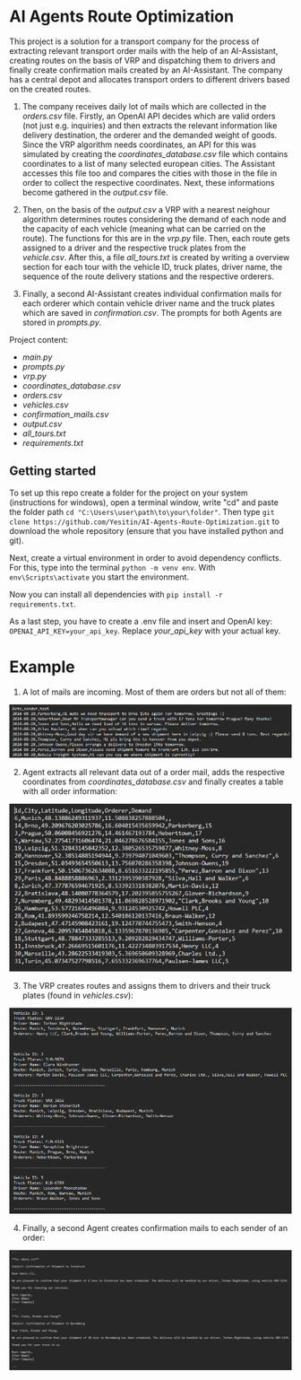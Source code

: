 # AI Agents Route Optimization

This project is a solution for a transport company for the process of extracting relevant transport order mails with the help of an AI-Assistant, creating routes on the basis of VRP and dispatching them to drivers and finally create confirmation mails created by an AI-Assistant. The company has a central depot and allocates transport orders to different drivers based on the created routes.


1. The company receives daily lot of mails which are collected in the _orders.csv_ file. Firstly, an OpenAI API decides which are valid orders (not just e.g. inquiries) and then extracts the relevant information like delivery destination, the orderer and the demanded weight of goods. Since the VRP algorithm needs coordinates, an API for this was simulated by creating the _coordinates_database.csv_ file which contains coordinates to a list of many selected european cities. The Assistant accesses this file too and compares the cities with those in the file in order to collect the respective coordinates. Next, these informations become gathered in the _output.csv_ file.

2. Then, on the basis of the _output.csv_ a VRP with a nearest neighour algorithm determines routes considering the demand of each node and the capacity of each vehicle (meaning what can be carried on the route). The functions for this are in the _vrp.py_ file. Then, each route gets assigned to a driver and the respective truck plates from the _vehicle.csv_. After this, a file _all_tours.txt_ is created by writing a overview section for each tour with the vehicle ID, truck plates, driver name, the sequence of the route delivery stations and the respective orderers. 

3. Finally, a second AI-Assistant creates individual confirmation mails for each orderer which contain vehicle driver name and the truck plates which are saved in _confirmation.csv_. The prompts for both Agents are stored in _prompts.py_.


Project content:

- _main.py_
- _prompts.py_
- _vrp.py_
- _coordinates_database.csv_
- _orders.csv_
- _vehicles.csv_
- _confirmation_mails.csv_
- _output.csv_
- _all_tours.txt_
- _requirements.txt_


## Getting started

To set up this repo create a folder for the project on your system (instructions for windows), open a terminal window, write "cd" and paste the folder path `cd "C:\Users\user\path\to\your\folder"`. Then type `git clone https://github.com/Yesitin/AI-Agents-Route-Optimization.git` to download the whole repository (ensure that you have installed python and git). 

Next, create a virtual environment in order to avoid dependency conflicts. For this, type into the terminal `python -m venv env`. With `env\Scripts\activate` you start the environment.

Now you can install all dependencies with `pip install -r requirements.txt`. 

As a last step, you have to create a .env file and insert and OpenAI key: `OPENAI_API_KEY=your_api_key`. Replace _your_api_key_ with your actual key.

# Example

1. A lot of mails are incoming. Most of them are orders but not all of them:

![Example_4](assets/Screenshot_04.png)


2. Agent extracts all relevant data out of a order mail, adds the respective coordinates from _coordinates_database.csv_ and finally creates a table with all order information:

![Example_3](assets/Screenshot_03.png)


3. The VRP creates routes and assigns them to drivers and their truck plates (found in _vehicles.csv_):

![Example_1](assets/Screenshot_01.png)


4. Finally, a second Agent creates confirmation mails to each sender of an order:

![Example_2](assets/Screenshot_02.png)
